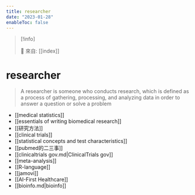 ```yaml
---
title: researcher
date: "2023-01-28"
enableToc: false
---
```


> [!info]
>
> 🌱 來自: [[index]]

# researcher

>  A researcher is someone who conducts research, which is defined as a process of gathering, processing, and analyzing data in order to answer a question or solve a problem

* [[medical statistics]]
* [[essentials of writing biomedical research]]
* [[研究方法]]
* [[clinical trials]]
* [[statistical concepts and test characteristics]]
* [[pubmed的二三事]]
* [[clinicaltrials gov.md|ClinicalTrials gov]]
* [[meta-analysis]]
* [[R-language]]
* [[jamovi]]
* [[AI-First Healthcare]]
* [[bioinfo.md|bioinfo]]
